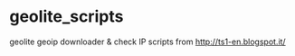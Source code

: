 geolite_scripts
===============

geolite geoip downloader &amp; check IP scripts from http://ts1-en.blogspot.it/
